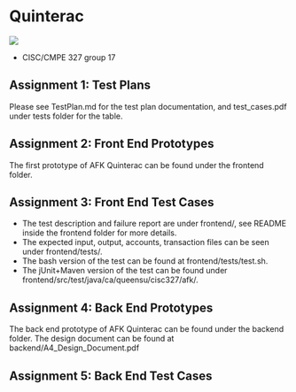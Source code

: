 # Quinterac
[![](https://github.com/rykrr/Quinterac/workflows/Quinterac%20CI/badge.svg)](https://github.com/rykrr/Quinterac/actions)

- CISC/CMPE 327 group 17
## Assignment 1: Test Plans
Please see TestPlan.md for the test plan documentation, and test_cases.pdf under tests folder for the table.

## Assignment 2: Front End Prototypes
The first prototype of AFK Quinterac can be found under the frontend folder.

## Assignment 3: Front End Test Cases
- The test description and failure report are under frontend/, see README inside the frontend folder for more details.
- The expected input, output, accounts, transaction files can be seen under frontend/tests/.
- The bash version of the test can be found at frontend/tests/test.sh.
- The jUnit+Maven version of the test can be found under frontend/src/test/java/ca/queensu/cisc327/afk/.

## Assignment 4: Back End Prototypes
The back end prototype of AFK Quinterac can be found under the backend folder.
The design document can be found at backend/A4_Design_Document.pdf

## Assignment 5: Back End Test Cases
